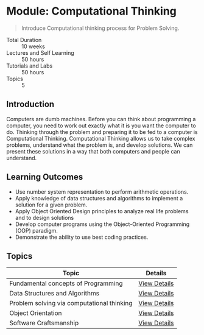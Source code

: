 # Module: Computational Thinking

> Introduce Computational thinking process for Problem Solving.

<dl>
<dt>Total Duration</dt>
<dd>10 weeks</dd>
<dt>Lectures and Self Learning</dt>
<dd>50 hours</dd>
<dt>Tutorials and Labs</dt>
<dd>50 hours</dd>
<dt>Topics</dt>
<dd>5</dd>
</dl>

## Introduction

Computers are dumb machines. Before you can think about programming a computer, you need to work out exactly what it is you want the computer to do. Thinking through the problem and preparing it to be fed to a computer is Computational Thinking. Computational Thinking allows us to take complex problems, understand what the problem is, and develop solutions. We can present these solutions in a way that both computers and people can understand.

## Learning Outcomes

- Use number system representation to perform arithmetic operations.
- Apply knowledge of data structures and algorithms to implement a solution for a given problem.
- Apply Object Oriented Design principles to analyze real life problems and to design solutions
- Develop computer programs using the Object-Oriented Programming (OOP) paradigm.
- Demonstrate the ability to use best coding practices.

## Topics

| Topic                                      | Details                                        |
| ------------------------------------------ | ---------------------------------------------- |
| Fundamental concepts of Programming        | [View Details](./01-fundamental-concepts.md)   |
| Data Structures and Algorithms             | [View Details](./02-data-struct-and-algo.md)   |
| Problem solving via computational thinking | [View Details](./03-problem-solving.md)        |
| Object Orientation                         | [View Details](./04-object-orientation.md)     |
| Software Craftsmanship                     | [View Details](./05-software-craftsmanship.md) |

